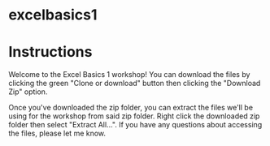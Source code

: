 # excelbasics1

# Instructions

Welcome to the Excel Basics 1 workshop! You can download the files by clicking the green "Clone or download" button then clicking the "Download Zip" option. 

Once you've downloaded the zip folder, you can extract the files we'll be using for the workshop from said zip folder. Right click the downloaded zip folder then select "Extract All...". If you have any questions about accessing the files, please let me know. 
